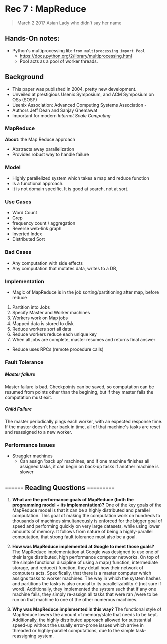 # Rec 7 : MapReduce
> March 2 2017
> Asian Lady who didn't say her name

## Hands-On notes:
- Python's multiprocessing lib: `from multiprocessing import Pool`
    - https://docs.python.org/2/library/multiprocessing.html
    - Pool acts as a pool of worker threads.
## Background
- This paper was published in 2004, pretty new development.
- Unveiled at prestigious Usenix Symposium, and ACM Symposium on OSs (SOSP)
- Usenix Association: Advanced Computing Systems Association -
- Authors Jeff Dean and Sanjay Ghemawat
- Important for modern *Internet Scale Computing*


### MapReduce
**About**: the Map Reduce approach
- Abstracts away parallelization
- Provides robust way to handle failure

### Model
- Highly parallelized system which takes a map and reduce function
- Is a functional approach.
- It is not domain specific. It is good at search, not at sort.

### Use Cases
- Word Count
- Grep
- frequency count / aggregation
- Reverse web-link graph
- Inverted Index
- Distributed Sort

### Bad Cases
- Any computation with side effects
- Any computation that mutates data, writes to a DB,

### Implementation
- Magic of MapReduce is in the job sorting/partitioning after map, before reduce
1. Partition into Jobs
2. Specify Master and Worker machines
3. Workers work on Map jobs
4. Mapped data is stored to disk
5. Reduce workers sort all data
6. Reduce workers reduce each unique key
7. When all jobs are complete, master resumes and returns final answer

- Reduce uses RPCs (remote procedure calls)

### Fault Tolerance
##### Master failure
Master failure is bad. Checkpoints can be saved, so computation can be resumed from points other than the begining, but if they master fails the computation must exit.

##### Child Failure
The master periodically pings each worker, with an expected response time. If the master doesn't hear back in time, all of that machine's tasks are reset and reassigned to a new worker.   

### Performance Issues
- Straggler machines
    - Can assign 'back up' machines, and if one machine finishes all assigned tasks, it can begin on back-up tasks if another machine is slower

## ------ Reading Questions ---------

1. **What are the performance goals of MapReduce (both the programming model + its implementation)?**
One of the key goals of the MapReduce model is that it can be a highly distributed and parallel computation. This goal of making the computation work on hundreds to thousands of machines simultaneously is enforced for the bigger goal of speed and performing quickly on very large datasets, while using lower amounts of memory. It follows from nature of being a highly-parallel computation, that strong fault tolerance must also be a goal.

2. **How was MapReduce implemented at Google to meet those goals?**
The MapReduce implementation at Google was designed to use one of their large distributed, high performance computer networks. On top of the simple functional discipline of using a map() function, intermediate storage, and reduce() function, they detail how their network of computers acts. Specifically, that there is a master computer which assigns tasks to worker machines. The way in which the system hashes and partitions the tasks is also crucial to its parallelizability <-(not sure if word). Additionally, they implemented the system such that if any one machine fails, they simply re-assign all tasks that were ran /were to be run on that machine to one of the other numerous machines.

3. **Why was MapReduce implemented in this way?**
The functional style of MapReduce lowers the amount of memory/state that needs to be kept. Additionally, the highly distributed approach allowed for substantial speed-up without the usually error-prone issues which arrive in threaded or highly-parallel computations, due to the simple task-reassigning system.
